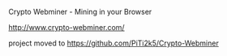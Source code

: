 Crypto Webminer - Mining in your Browser

http://www.crypto-webminer.com/

project moved to https://github.com/PiTi2k5/Crypto-Webminer
